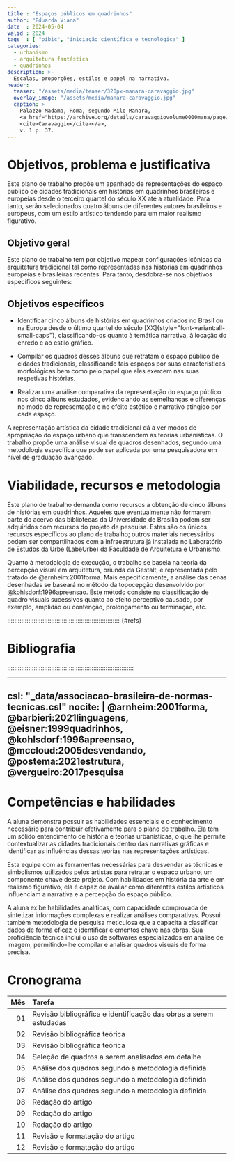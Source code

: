 ```yaml
---
title : "Espaços públicos em quadrinhos"
author: "Eduarda Viana"
date  : 2024-05-04
valid : 2024
tags  : [ "pibic", "iniciação científica e tecnológica" ]
categories:
  - urbanismo
  - arquitetura fantástica
  - quadrinhos
description: >-
  Escalas, proporções, estilos e papel na narrativa.
header:
  teaser: "/assets/media/teaser/320px-manara-caravaggio.jpg"
  overlay_image: "/assets/media/manara-caravaggio.jpg"
  caption: >
    Palazzo Madama, Roma, segundo Milo Manara,
    <a href="https://archive.org/details/caravaggiovolume0000mana/page/37/">
    <cite>Caravaggio</cite></a>,
    v. 1 p. 37.
---
```


# Objetivos, problema e justificativa #

<!--5000 caracteres-->

Este plano de trabalho propõe um apanhado de representações do espaço
público de cidades tradicionais em histórias em quadrinhos brasileiras e
europeias desde o terceiro quartel do século XX até a atualidade. Para
tanto, serão selecionados quatro álbuns de diferentes autores
brasileiros e europeus, com um estilo artístico tendendo para um maior
realismo figurativo.

## Objetivo geral ##

Este plano de trabalho tem por objetivo mapear configurações icônicas da
arquitetura tradicional tal como representadas nas histórias em
quadrinhos europeias e brasileiras recentes. Para tanto, desdobra-se nos
objetivos específicos seguintes:

## Objetivos específicos ##

- Identificar cinco álbuns de histórias em quadrinhos criados no Brasil
  ou na Europa desde o último quartel do século
  [XX]{style="font-variant:all-small-caps"}, classificando-os quanto à
  temática narrativa, à locação do enredo e ao estilo gráfico.

- Compilar os quadros desses álbuns que retratam o espaço público de
  cidades tradicionais, classificando tais espaços por suas
  características morfológicas bem como pelo papel que eles exercem nas
  suas respetivas histórias.

- Realizar uma análise comparativa da representação do espaço público
  nos cinco álbuns estudados, evidenciando as semelhanças e diferenças
  no modo de representação e no efeito estético e narrativo atingido por
  cada espaço.

A representação artística da cidade tradicional dá a ver modos de
apropriação do espaço urbano que transcendem as teorias urbanísticas.
O trabalho propõe uma análise visual de quadros desenhados,
segundo uma metodologia específica que pode ser aplicada por
uma pesquisadora em nível de graduação avançado.

# Viabilidade, recursos e metodologia #

<!--4000 caracteres-->

Este plano de trabalho demanda como recursos a obtenção de
cinco álbuns de histórias em quadrinhos.
Aqueles que eventualmente não formarem parte do acervo das bibliotecas
da Universidade de Brasília podem ser adquiridos com recursos do
projeto de pesquisa.
Estes são os únicos recursos específicos ao plano de trabalho;
outros materiais necessários podem ser compartilhados com
a infraestrutura já instalada no Laboratório de Estudos da Urbe
(LabeUrbe) da Faculdade de Arquitetura e Urbanismo.

Quanto à metodologia de execução, o trabalho se baseia na
teoria da percepção visual em arquitetura, oriunda da Gestalt, e
representada pelo tratado de @arnheim:2001forma.
Mais especificamente, a análise das cenas desenhadas se baseará
no método da topocepção desenvolvido por @kohlsdorf:1996apreensao.
Este método consiste na classificação de quadro visuais sucessivos
quanto ao efeito perceptivo causado, por exemplo,
amplidão ou contenção, prolongamento ou terminação, etc.


:::::::::::::::::::::::::::::::::::::::::::::::::::::::::::::::: {#refs}

# Bibliografia #
<!--2000 caracteres-->
::::::::::::::::::::::::::::::::::::::::::::::::::::::::::::::::::::::::

---
csl: "_data/associacao-brasileira-de-normas-tecnicas.csl"
nocite: |
  @arnheim:2001forma, @barbieri:2021linguagens, @eisner:1999quadrinhos,
  @kohlsdorf:1996apreensao, @mccloud:2005desvendando,
  @postema:2021estrutura, @vergueiro:2017pesquisa
---


# Competências e habilidades #

<!--1000 caracteres-->

A aluna demonstra possuir as habilidades essenciais e
o conhecimento necessário para contribuir efetivamente para
o plano de trabalho.
Ela tem um sólido entendimento de história e teorias urbanísticas,
o que lhe permite contextualizar as cidades tradicionais dentro
das narrativas gráficas e identificar as influências dessas teorias
nas representações artísticas.

Esta equipa com as ferramentas necessárias para desvendar as técnicas
e simbolismos utilizados pelos artistas para retratar o espaço urbano, um
componente chave deste projeto. Com habilidades em história da arte e em
realismo figurativo, ela é capaz de avaliar como diferentes estilos artísticos
influenciam a narrativa e a percepção do espaço público.

A aluna exibe habilidades analíticas, com capacidade comprovada de sintetizar
informações complexas e realizar análises comparativas. Possui também
metodologia de pesquisa meticulosa que a capacita a classificar dados de forma
eficaz e identificar elementos chave nas obras. Sua proficiência técnica inclui
o uso de softwares especializados em análise de imagem, permitindo-lhe compilar
e analisar quadros visuais de forma precisa.


# Cronograma #

| Mês | Tarefa                                                            |
|----:|:------------------------------------------------------------------|
|  01 | Revisão bibliográfica e identificação das obras a serem estudadas |
|  02 | Revisão bibliográfica teórica                                     |
|  03 | Revisão bibliográfica teórica                                     |
|  04 | Seleção de quadros a serem analisados em detalhe                  |
|  05 | Análise dos quadros segundo a metodologia definida                |
|  06 | Análise dos quadros segundo a metodologia definida                |
|  07 | Análise dos quadros segundo a metodologia definida                |
|  08 | Redação do artigo                                                 |
|  09 | Redação do artigo                                                 |
|  10 | Redação do artigo                                                 |
|  11 | Revisão e formatação do artigo                                    |
|  12 | Revisão e formatação do artigo                                    |

